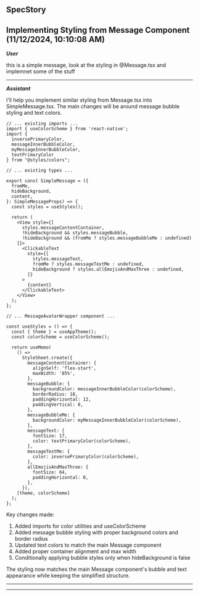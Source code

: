 ## SpecStory

## Implementing Styling from Message Component (11/12/2024, 10:10:08 AM)

_**User**_

this is a simple message, look at the styling in @Message.tsx  and implemnet some of the stuff

---

_**Assistant**_

I'll help you implement similar styling from Message.tsx into SimpleMessage.tsx. The main changes will be around message bubble styling and text colors.

```typescript:components/Chat/Message/SimpleMessage.tsx
// ... existing imports ...
import { useColorScheme } from 'react-native';
import { 
  inversePrimaryColor,
  messageInnerBubbleColor,
  myMessageInnerBubbleColor,
  textPrimaryColor 
} from "@styles/colors";

// ... existing types ...

export const SimpleMessage = ({
  fromMe,
  hideBackground,
  content,
}: SimpleMessageProps) => {
  const styles = useStyles();
  
  return (
    <View style={[
      styles.messageContentContainer,
      !hideBackground && styles.messageBubble,
      !hideBackground && (fromMe ? styles.messageBubbleMe : undefined)
    ]}>
      <ClickableText
        style={[
          styles.messageText,
          fromMe ? styles.messageTextMe : undefined,
          hideBackground ? styles.allEmojisAndMaxThree : undefined,
        ]}
      >
        {content}
      </ClickableText>
    </View>
  );
};

// ... MessageAvatarWrapper component ...

const useStyles = () => {
  const { theme } = useAppTheme();
  const colorScheme = useColorScheme();

  return useMemo(
    () =>
      StyleSheet.create({
        messageContentContainer: {
          alignSelf: 'flex-start',
          maxWidth: '85%',
        },
        messageBubble: {
          backgroundColor: messageInnerBubbleColor(colorScheme),
          borderRadius: 18,
          paddingHorizontal: 12,
          paddingVertical: 8,
        },
        messageBubbleMe: {
          backgroundColor: myMessageInnerBubbleColor(colorScheme),
        },
        messageText: {
          fontSize: 17,
          color: textPrimaryColor(colorScheme),
        },
        messageTextMe: {
          color: inversePrimaryColor(colorScheme),
        },
        allEmojisAndMaxThree: {
          fontSize: 64,
          paddingHorizontal: 0,
        },
      }),
    [theme, colorScheme]
  );
};
```

Key changes made:
1. Added imports for color utilities and useColorScheme
2. Added message bubble styling with proper background colors and border radius
3. Updated text colors to match the main Message component
4. Added proper container alignment and max width
5. Conditionally applying bubble styles only when hideBackground is false

The styling now matches the main Message component's bubble and text appearance while keeping the simplified structure.

---



---

